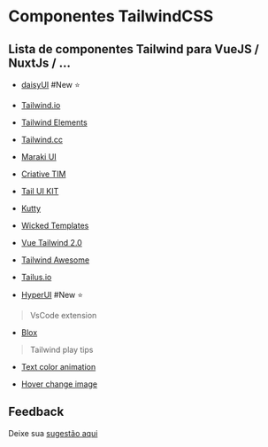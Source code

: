 
# Componentes TailwindCSS 

## Lista de componentes Tailwind para VueJS / NuxtJs / ...

- [daisyUI](https://daisyui.com/) #New ⭐️

- [Tailwind.io](https://kitwind.io/products/kometa/components)

- [Tailwind Elements](https://tailwind-elements.com/quick-start/)

- [Tailwind.cc](https://tailblocks.cc/)

- [Maraki UI](https://merakiui.com/#main)

- [Criative TIM](https://www.creative-tim.com/learning-lab/tailwind-starter-kit/presentation)

- [Tail UI KIT](https://www.tailwind-kit.com/components#pagesection)

- [Kutty](https://kutty.netlify.app/components/)

- [Wicked Templates](https://blocks.wickedtemplates.com/)

- [Vue Tailwind 2.0](https://www.vue-tailwind.com/)

- [Tailwind Awesome ](https://www.tailwindawesome.com/)

- [Tailus.io](https://tailus.io/)

- [HyperUI](https://www.hyperui.dev/) #New ⭐️

> VsCode extension

- [Blox](https://blox-marketing-website.vercel.app/)

> Tailwind play tips

- [Text color animation](https://play.tailwindcss.com/JnNryo1CmL)

- [Hover change image](https://play.tailwindcss.com/rIGvrN1VAU)

## Feedback

Deixe sua [sugestão aqui](https://github.com/Karytonn/vue-tailwindcss-components/issues)


